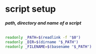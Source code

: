 # script setup

###### __path, directory and name of a script__
```bash
readonly _PATH=$(readlink -f "$0")
readonly _DIR=$(dirname "$_PATH")
readonly _FILENAME=$(basename "$_PATH")
```
